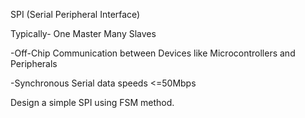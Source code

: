 SPI (Serial Peripheral Interface) 

Typically- One Master Many Slaves

-Off-Chip Communication between Devices like Microcontrollers and Peripherals

-Synchronous Serial data speeds <=50Mbps

Design a simple SPI using FSM method.